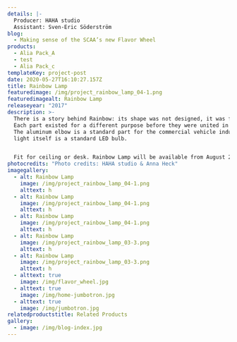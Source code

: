 ```yaml
---
details: |-
  Producer: HAHA studio
  Assistant: Sven-Eric Söderström
blog:
  - Making sense of the SCAA’s new Flavor Wheel
products:
  - Alia Pack_A
  - test
  - Alia Pack_c
templateKey: project-post
date: 2020-05-27T16:10:27.157Z
title: Rainbow Lamp
featuredimage: /img/project_rainbow_lamp_04-1.png
featuredimagealt: Rainbow Lamp
releaseyear: "2017"
description: >-
  There is a story behind Rainbow: its shape was not designed, it was found.
  Each part existed for a different purpose before they were united in Rainbow.
  The aluminum elbow is a standard part for the commercial vehicle industry. The
  light itself is a standard LED bulb.


  Fit for ceiling or desk. Rainbow Lamp will be available from August 2019, email us if you are interested in pre-ordering the product.
photocredits: "Photo credits: HAHA studio & Anna Heck"
imagegallery:
  - alt: Rainbow Lamp
    image: /img/project_rainbow_lamp_04-1.png
    alttext: h
  - alt: Rainbow Lamp
    image: /img/project_rainbow_lamp_04-1.png
    alttext: h
  - alt: Rainbow Lamp
    image: /img/project_rainbow_lamp_04-1.png
    alttext: h
  - alt: Rainbow Lamp
    image: /img/project_rainbow_lamp_03-3.png
    alttext: h
  - alt: Rainbow Lamp
    image: /img/project_rainbow_lamp_03-3.png
    alttext: h
  - alttext: true
    image: /img/flavor_wheel.jpg
  - alttext: true
    image: /img/home-jumbotron.jpg
  - alttext: true
    image: /img/jumbotron.jpg
relatedproductstitle: Related Products
gallery:
  - image: /img/blog-index.jpg
---
```

